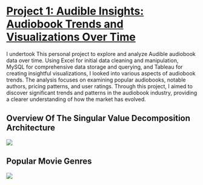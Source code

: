 # [Project 1: Audible Insights: Audiobook Trends and Visualizations Over Time](https://github.com/RonitMalik/Movie-Recommendation-System-)

I undertook This personal project to explore and analyze Audible audiobook data over time. Using Excel for initial data cleaning and manipulation, MySQL for comprehensive data storage and querying, and Tableau for creating insightful visualizations, I looked into various aspects of audiobook trends. The analysis focuses on examining popular audiobooks, notable authors, pricing patterns, and user ratings. Through this project, I aimed to discover significant trends and patterns in the audiobook industry, providing a clearer understanding of how the market has evolved.


## Overview Of The Singular Value Decomposition Architecture  
![](Images/Picture%201.png) 
## Popular Movie Genres  
![](Images/Picture%202.png)
